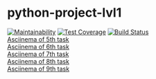 # python-project-lvl1
[![Maintainability](https://api.codeclimate.com/v1/badges/a99a88d28ad37a79dbf6/maintainability)](https://codeclimate.com/github/codeclimate/codeclimate/maintainability)
[![Test Coverage](https://api.codeclimate.com/v1/badges/a99a88d28ad37a79dbf6/test_coverage)](https://codeclimate.com/github/codeclimate/codeclimate/test_coverage)
[![Build Status](https://travis-ci.org/postscriptumno/python-project-lvl1.svg?branch=master)](https://travis-ci.org/postscriptumno/python-project-lvl1)
<br>
<a href="https://asciinema.org/a/NGLQJnFxyiJKffj3OT3dR7ADP">Asciinema of 5th task</a>
<br>
<a href="https://asciinema.org/a/vnEzSOYbPwADPCRXdibjlJPHD">Asciinema of 6th task</a>
<br>
<a href="https://asciinema.org/a/yZ7TWtk1fHJbzXnmZqMjiHj3Z">Asciinema of 7th task</a>
<br>
<a href="https://asciinema.org/a/2BFiMeP8w6D4PZaNre3ER4pA8">Asciinema of 8th task</a>
<br>
<a href="https://asciinema.org/a/8hoVf43WlKeNY1u1Fr3WRaxvu">Asciinema of 9th task</a>